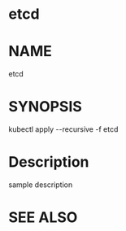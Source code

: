 etcd
==================================================

# NAME

  etcd

# SYNOPSIS

  kubectl apply --recursive -f etcd

# Description

sample description

# SEE ALSO

